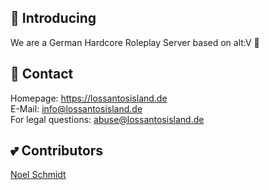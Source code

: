 ## 📡 Introducing
We are a German Hardcore Roleplay Server based on alt:V 🌈

## 💌 Contact
Homepage: https://lossantosisland.de<br>
E-Mail: info@lossantosisland.de<br>
For legal questions: abuse@lossantosisland.de

## 💕 Contributors
<a href="https://github.com/noel-schmidt">Noel Schmidt</a>
